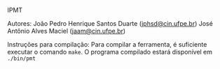IPMT

Autores:
João Pedro Henrique Santos Duarte (jphsd@cin.ufpe.br)
José Antônio Alves Maciel (jaam@cin.ufpe.br)

Instruções para compilação:
Para compilar a ferramenta, é suficiente executar o comando `make`. O programa compilado estará disponível em `./bin/pmt`
